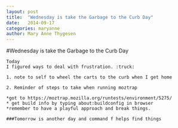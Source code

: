 ```yaml
---
layout: post
title:  "Wednesday is take the Garbage to the Curb Day"
date:   2014-09-17
categories: maryanne
author: Mary Anne Thygesen
---
```


#Wednesday is take the Garbage to the Curb Day

	Today 
	I figured ways to deal with frustration. :truck:

	1. note to self to wheel the carts to the curb when I get home

	2. Reminder of steps to take when running moztrap

	*got to https://moztrap.mozilla.org/runtests/environment/5275/
	* get build info by typing about:buildconfig in browser
	*remember to have a playful approach and break things. 

	###Tomorrow is another day and command f helps find things 